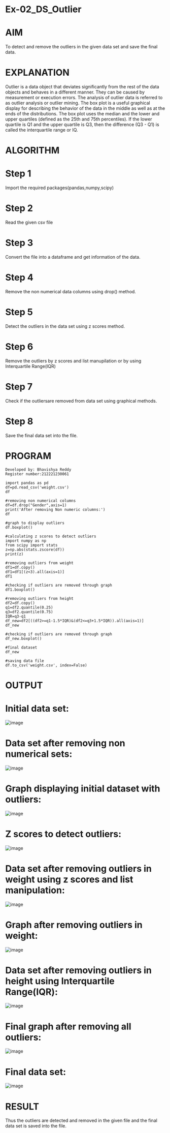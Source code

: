 # Ex-02_DS_Outlier

# AIM
To detect and remove the outliers in the given data set and save the final data.

# EXPLANATION
Outlier is a data object that deviates significantly from the rest of the data objects and behaves in a different manner. They can be caused by measurement or execution errors. The analysis of outlier data is referred to as outlier analysis or outlier mining. The box plot is a useful graphical display for describing the behavior of the data in the middle as well as at the ends of the distributions. The box plot uses the median and the lower and upper quartiles (defined as the 25th and 75th percentiles). If the lower quartile is Q1 and the upper quartile is Q3, then the difference (Q3 - Q1) is called the interquartile range or IQ.

# ALGORITHM
# Step 1
Import the required packages(pandas,numpy,scipy)
# Step 2
Read the given csv file
# Step 3
Convert the file into a dataframe and get information of the data.
# Step 4
Remove the non numerical data columns using drop() method.
# Step 5
Detect the outliers in the data set using z scores method.
# Step 6
Remove the outliers by z scores and list manupilation or by using Interquartile Range(IQR)
# Step 7
Check if the outliersare removed from data set using graphical methods.
# Step 8
Save the final data set into the file.

# PROGRAM
```
Developed by: Bhavishya Reddy
Register number:212221230061

import pandas as pd
df=pd.read_csv('weight.csv')
df

#removing non numerical columns
df=df.drop("Gender",axis=1)
print('After removing Non numeric columns:')
df

#graph to display outliers
df.boxplot()

#calculating z scores to detect outliers
import numpy as np
from scipy import stats
z=np.abs(stats.zscore(df))
print(z)

#removing outliers from weight
df1=df.copy()
df1=df1[(z<3).all(axis=1)]
df1

#checking if outliers are removed through graph
df1.boxplot()

#removing outliers from height
df2=df.copy()
q1=df2.quantile(0.25)
q3=df2.quantile(0.75)
IQR=q3-q1
df_new=df2[((df2>=q1-1.5*IQR)&(df2<=q3+1.5*IQR)).all(axis=1)]
df_new

#checking if outliers are removed through graph
df_new.boxplot()

#final dataset
df_new

#saving data file
df.to_csv('weight.csv', index=False)
```

# OUTPUT

# Initial data set:
![image](https://user-images.githubusercontent.com/94679395/161672518-a8eacae8-c5cb-464e-ada8-9f96bb5a505a.png)
# Data set after removing non numerical sets:
![image](https://user-images.githubusercontent.com/94679395/161672552-56e54501-15a2-44a9-81a2-862ec2492d3a.png)
# Graph displaying initial dataset with outliers:
![image](https://user-images.githubusercontent.com/94679395/161672578-4bf9b76c-dd84-428d-bca1-d778eca9fbd5.png)
# Z scores to detect outliers:
![image](https://user-images.githubusercontent.com/94679395/161672609-3dc99c58-1066-47b7-97e6-25d396581895.png)
# Data set after removing outliers in weight using z scores and list manipulation:
![image](https://user-images.githubusercontent.com/94679395/161672658-dba12d3b-c77f-44f3-a6c5-3465cd1114f9.png)
# Graph after removing outliers in weight:
![image](https://user-images.githubusercontent.com/94679395/161672688-d113b8ba-8f13-49ae-8520-e01926eac12e.png)
# Data set after removing outliers in height using Interquartile Range(IQR):
![image](https://user-images.githubusercontent.com/94679395/161672731-ea7dbed2-530a-43bd-a3ab-372fe931925a.png)
# Final graph after removing all outliers:
![image](https://user-images.githubusercontent.com/94679395/161672778-da9eba45-a31d-4e96-91b6-c931d2b12e61.png)
# Final data set:
![image](https://user-images.githubusercontent.com/94679395/161672826-d077aa86-f0df-43f5-834d-448befacb8d1.png)

# RESULT
Thus the outliers are detected and removed in the given file and the final data set is saved into the file.


